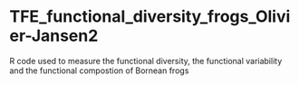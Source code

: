 # TFE_functional_diversity_frogs_Olivier-Jansen2
R code used to measure the functional diversity, the functional variability and the functional compostion of Bornean frogs
